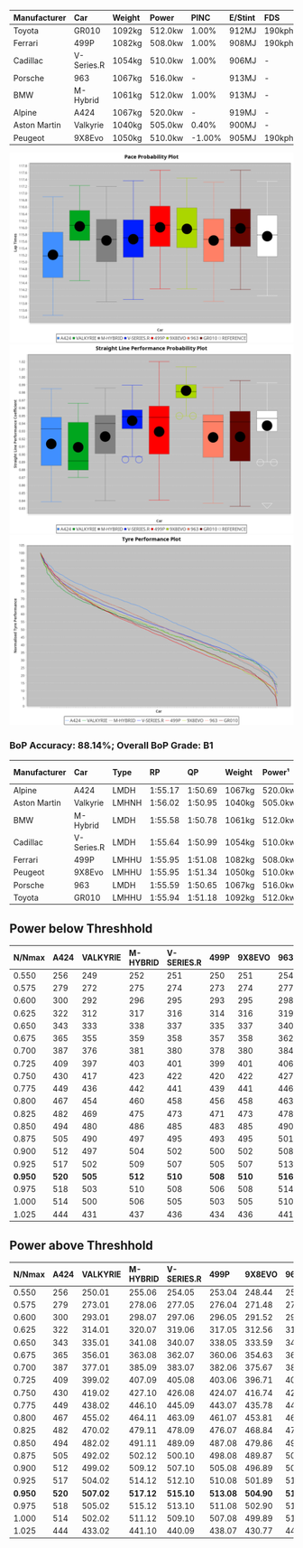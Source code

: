 | Manufacturer | Car        | Weight | Power   | PINC    | E/Stint | FDS     |
|:-|:-|:-|:-|:-|:-|:-|
| Toyota       | GR010      | 1092kg | 512.0kw | 1.00%   | 912MJ   | 190kph  |
| Ferrari      | 499P       | 1082kg | 508.0kw | 1.00%   | 908MJ   | 190kph  |
| Cadillac     | V-Series.R | 1054kg | 510.0kw | 1.00%   | 906MJ   |    -    |
| Porsche      | 963        | 1067kg | 516.0kw |    -    | 913MJ   |    -    |
| BMW          | M-Hybrid   | 1061kg | 512.0kw | 1.00%   | 913MJ   |    -    |
| Alpine       | A424       | 1067kg | 520.0kw |    -    | 919MJ   |    -    |
| Aston Martin | Valkyrie   | 1040kg | 505.0kw | 0.40%   | 900MJ   |    -    |
| Peugeot      | 9X8Evo     | 1050kg | 510.0kw | -1.00%  | 905MJ   | 190kph  |

![PACECHART](./IMG/ACOMETHOD.png)
![STRAIGHTLINEPERFORMANCECHART](./IMG/ACOMETHOD_sp.png)
![TYREPERFORMANCECHART](./IMG/ACOMETHOD_tw.png)

### BoP Accuracy: 88.14%; Overall BoP Grade: B1
| Manufacturer | Car        | Type  | RP      | QP      | Weight | Power¹  | Threshhold | PINC    | Power²   | E/Stint | AVG Vmax  | FDS     | RDLC | L/Stint | BOP-Grade | Model Accuracy | Model Points | Match% | SimDiff |
|:-|:-|:-|:-|:-|:-|:-|:-|:-|:-|:-|:-|:-|:-|:-|:-|:-|:-|:-|:-|
| Alpine       | A424       | LMDH  | 1:55.17 | 1:50.69 | 1067kg | 520.0kw | 210.0kph   |    -    | 520.00kw |  919MJ  | 290.21kph |    -    | 1.01 | 34      | -C1       | 96.10%         | 2390         | 77.87% | +0.10   |
| Aston Martin | Valkyrie   | LMHNH | 1:56.02 | 1:50.95 | 1040kg | 505.0kw | 210.0kph   | 0.40%   | 507.00kw |  900MJ  | 289.50kph |    -    | 1.04 | 34      | +D1       | 100.00%        | 466          | 69.70% | #       |
| BMW          | M-Hybrid   | LMDH  | 1:55.58 | 1:50.78 | 1061kg | 512.0kw | 210.0kph   | 1.00%   | 517.10kw |  913MJ  | 291.60kph |    -    | 1.01 | 34      | -A2       | 100.00%        | 3339         | 92.87% | -0.06   |
| Cadillac     | V-Series.R | LMDH  | 1:55.64 | 1:50.99 | 1054kg | 510.0kw | 210.0kph   | 1.00%   | 515.10kw |  906MJ  | 293.55kph |    -    | 1.02 | 34      | ~A1       | 99.56%         | 5841         | 98.40% | -0.19   |
| Ferrari      | 499P       | LMHHU | 1:55.95 | 1:51.08 | 1082kg | 508.0kw | 210.0kph   | 1.00%   | 513.10kw |  908MJ  | 291.15kph | 190kph  | 1.03 | 34      | ~A1       | 99.57%         | 7417         | 98.37% | +0.52   |
| Peugeot      | 9X8Evo     | LMHHU | 1:55.95 | 1:51.34 | 1050kg | 510.0kw | 210.0kph   | -1.00%  | 504.90kw |  905MJ  | 299.79kph | 190kph  | 1.01 | 34      | +B2       | 100.00%        | 1891         | 80.18% | -0.17   |
| Porsche      | 963        | LMDH  | 1:55.59 | 1:50.65 | 1067kg | 516.0kw | 210.0kph   |    -    | 516.00kw |  913MJ  | 291.14kph |    -    | 1.01 | 34      | ~A1       | 98.39%         | 16118        | 96.75% | +0.21   |
| Toyota       | GR010      | LMHHU | 1:55.94 | 1:51.18 | 1092kg | 512.0kw | 210.0kph   | 1.00%   | 517.10kw |  912MJ  | 290.03kph | 190kph  | 1.02 | 34      | +A2       | 99.90%         | 5196         | 91.00% | +0.48   |

## Power below Threshhold
| N/Nmax    | A424    | VALKYRIE | M-HYBRID | V-SERIES.R | 499P    | 9X8EVO  | 963     | GR010   |
|:-|:-|:-|:-|:-|:-|:-|:-|:-|
|  0.550    |  256    |  249     |  252     |  251       |  250    |  251    |  254    |  252    |
|  0.575    |  279    |  272     |  275     |  274       |  273    |  274    |  277    |  275    |
|  0.600    |  300    |  292     |  296     |  295       |  293    |  295    |  298    |  296    |
|  0.625    |  322    |  312     |  317     |  316       |  314    |  316    |  319    |  317    |
|  0.650    |  343    |  333     |  338     |  337       |  335    |  337    |  340    |  338    |
|  0.675    |  365    |  355     |  359     |  358       |  357    |  358    |  362    |  359    |
|  0.700    |  387    |  376     |  381     |  380       |  378    |  380    |  384    |  381    |
|  0.725    |  409    |  397     |  403     |  401       |  399    |  401    |  406    |  403    |
|  0.750    |  430    |  417     |  423     |  422       |  420    |  422    |  427    |  423    |
|  0.775    |  449    |  436     |  442     |  441       |  439    |  441    |  446    |  442    |
|  0.800    |  467    |  454     |  460     |  458       |  456    |  458    |  463    |  460    |
|  0.825    |  482    |  469     |  475     |  473       |  471    |  473    |  478    |  475    |
|  0.850    |  494    |  480     |  486     |  485       |  483    |  485    |  490    |  486    |
|  0.875    |  505    |  490     |  497     |  495       |  493    |  495    |  501    |  497    |
|  0.900    |  512    |  497     |  504     |  502       |  500    |  502    |  508    |  504    |
|  0.925    |  517    |  502     |  509     |  507       |  505    |  507    |  513    |  509    |
| **0.950** | **520** | **505**  | **512**  | **510**    | **508** | **510** | **516** | **512** |
|  0.975    |  518    |  503     |  510     |  508       |  506    |  508    |  514    |  510    |
|  1.000    |  514    |  500     |  506     |  505       |  503    |  505    |  510    |  506    |
|  1.025    |  444    |  431     |  437     |  436       |  434    |  436    |  441    |  437    |

## Power above Threshhold
| N/Nmax    | A424    | VALKYRIE   | M-HYBRID   | V-SERIES.R | 499P       | 9X8EVO     | 963     | GR010      |
|:-|:-|:-|:-|:-|:-|:-|:-|:-|
|  0.550    |  256    |  250.01    |  255.06    |  254.05    |  253.04    |  248.44    |  254    |  255.06    |
|  0.575    |  279    |  273.01    |  278.06    |  277.05    |  276.04    |  271.48    |  277    |  278.06    |
|  0.600    |  300    |  293.01    |  298.07    |  297.06    |  296.05    |  291.52    |  298    |  298.07    |
|  0.625    |  322    |  314.01    |  320.07    |  319.06    |  317.05    |  312.56    |  319    |  320.07    |
|  0.650    |  343    |  335.01    |  341.08    |  340.07    |  338.05    |  333.59    |  340    |  341.08    |
|  0.675    |  365    |  356.01    |  363.08    |  362.07    |  360.06    |  354.63    |  362    |  363.08    |
|  0.700    |  387    |  377.01    |  385.09    |  383.07    |  382.06    |  375.67    |  384    |  385.09    |
|  0.725    |  409    |  399.02    |  407.09    |  405.08    |  403.06    |  396.71    |  406    |  407.09    |
|  0.750    |  430    |  419.02    |  427.10    |  426.08    |  424.07    |  416.74    |  427    |  427.10    |
|  0.775    |  449    |  438.02    |  446.10    |  445.09    |  443.07    |  435.78    |  446    |  446.10    |
|  0.800    |  467    |  455.02    |  464.11    |  463.09    |  461.07    |  453.81    |  463    |  464.11    |
|  0.825    |  482    |  470.02    |  479.11    |  478.09    |  476.07    |  468.84    |  478    |  479.11    |
|  0.850    |  494    |  482.02    |  491.11    |  489.09    |  487.08    |  479.86    |  490    |  491.11    |
|  0.875    |  505    |  492.02    |  502.12    |  500.10    |  498.08    |  489.87    |  501    |  502.12    |
|  0.900    |  512    |  499.02    |  509.12    |  507.10    |  505.08    |  496.89    |  508    |  509.12    |
|  0.925    |  517    |  504.02    |  514.12    |  512.10    |  510.08    |  501.89    |  513    |  514.12    |
| **0.950** | **520** | **507.02** | **517.12** | **515.10** | **513.08** | **504.90** | **516** | **517.12** |
|  0.975    |  518    |  505.02    |  515.12    |  513.10    |  511.08    |  502.90    |  514    |  515.12    |
|  1.000    |  514    |  502.02    |  511.12    |  509.10    |  507.08    |  499.89    |  510    |  511.12    |
|  1.025    |  444    |  433.02    |  441.10    |  440.09    |  438.07    |  430.77    |  441    |  441.10    |
